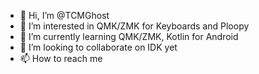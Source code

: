 - 👋 Hi, I’m @TCMGhost
- 👀 I’m interested in QMK/ZMK for Keyboards and Ploopy
- 🌱 I’m currently learning QMK/ZMK, Kotlin for Android
- 💞️ I’m looking to collaborate on IDK yet
- 📫 How to reach me 

<!---
TCMGhost/TCMGhost is a ✨ special ✨ repository because its `README.md` (this file) appears on your GitHub profile.
You can click the Preview link to take a look at your changes.
--->
